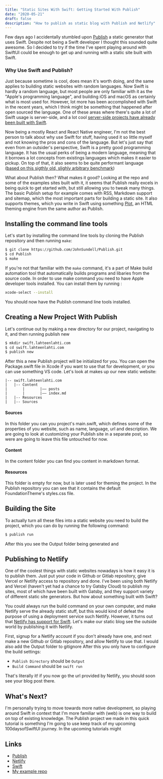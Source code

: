 ```yaml
---
title: "Static Sites With Swift: Getting Started With Publish"
date: "2020-05-21"
draft: false
description: "How to publish as static blog with Publish and Netlify"
---
```


Few days ago I accidentally stumbled upon [Publish](https://github.com/JohnSundell/Publish) a static generator that uses Swift. Despite not being a Swift developer I thought this sounded quite awesome. So I decided to try if the time I've spent playing around with SwiftUI could be enough to get up and running with a static site built with Swift.

### Why Use Swift and Publish?

Just because sometime is cool, does mean it's worth doing, and the same applies to building static websites with random languages. Now Swift is hardly a random language, but most people are only familiar with it as the "Apple's programming language", and building iOS and macOS as certainly what is most used for. However, lot more has been accomplished with Swift in the recent years, which I think might be something that happened after open sourced the language. One of these areas where there's quite a lot of Swift usage is server-side, and a lot cool [server-side projects have already been built with Swift](https://github.com/Awesome-Server-Side-Swift/TheList).

Now being a mostly React and React Native engineer, I'm not the best person to talk about why use Swift for stuff, having used it so little myself and not knowing the pros and cons of the language. But let's just say that even from an outsider's perspective, Swift is a pretty good programming language. It has the usual perks of being a modern language, meaning that it borrows a lot concepts from existings languages which makes it easier to pickup. On top of that, it also seems to be quite performant language ([based on this sigthly old, slighly arbitrary benchmark](http://www.marcinkliks.pl/2015/02/22/swift-vs-others/))

What about Publish then? What makes it good? Looking at the repo and some of the examples sites built with it, it seems that Publish really excels in being quick to get started with, but still allowing you to tweak many things. The basic Publish setup for example comes with RSS, Markdown support and sitemap, which the most important parts for building a static site. It also supports themes, which you write in Swift using something [Plot](https://github.com/johnsundell/plot), an HTML theming engine from the same author as Publish.

## Installing the command line tools

Let's start by installing the command line tools by cloning the Publish repository and then running `make`:

```bash
$ git clone https://github.com/JohnSundell/Publish.git
$ cd Publish
$ make
```

If you're not that familiar with the `make` command, it's a part of Make build automation tool that automatically builds programs and libaries from the source code. In order to use make command you need to have Apple developer tools installed. You can install them by running :

```bash
xcode-select --install
```

You should now have the Publish command line tools installed.

## Creating a New Project With Publish

Let's continue out by making a new directory for our project, navigating to it, and then running publish new

```bash
$ mkdir swift.lahteenlahti.com
$ cd swift.lahteenlahti.com
$ publish new
```

After this a new Publish project will be initialized for you. You can open the Package.swift file in Xcode if you want to use that for development, or you can use something VS code. Let's look at makes up our new static website:

```
|-- swift.lahteenlahti.com
|   |-- Content
|		|		|–– posts
|		|		|–– index.md
|   |-- Resources
|   |-- Sources

```

#### Sources

In this folder you can you project's main.swift, which defines some of the properties of you website, such as name, language, url and description. We are going to look at customizing your Publish site in a separate post, so were are going to leave this file untouched for now.

#### Content

In the content folder you can find you content in markdown format.

#### Resources

This folder is empty for now, but is later used for theming the project. In the Publish repository you can see that it contains the default FoundationTheme's styles.css file.

## Building the Site

To actually turn all these files into a static website you need to build the project, which you can do by running the following command:

```bash
$ publish run
```

After this you see the Output folder being generated and

## Publishing to Netlify

One of the coolest things with static websites nowadays is how it easy it is to publish them. Just put your code in Github or Gitlab repository, give Vercel or Netlify access to repository and done. I've been using both Netlify and Vercel (haven't yet had a chance to try Gatsby Cloud) to publish my sites, most of which have been built with Gatsby, and they support variety of different static site generators. But how about something built with Swift?

You could always run the build command on your own computer, and make Netlify serve the already static stuff, but this would kind of defeat the purpose of using a deployment service such Netlify. However, it turns out that [Netlify has support for Swift](https://github.com/netlify/build-image/pull/364). Let's make our static blog see the outside world by publishing it with Netlify.

First, signup for a Netlify account if you don't already have one, and next make a new Github or Gitlab repository, and allow Netlify to use that. I would also add the Output folder to gitignore After this you only have to configure the build settings:

- `Publish Directory` should be `Output`
- `Build Command` should be `swift run`

That's literally it! if you now go the url provided by Netlify, you should soon see your blog post there.

## What's Next?

I'm personally trying to move towards more native development, so playing around Swift in context that I'm more familiar with (web) is one way to build on top of existing knowledge. The Publish project we made in this quick tutorial is something I'm going to use keep track of my upcoming 100daysofSwiftUI journey. In the upcoming tutorials might

## Links

- [Publish](https://github.com/JohnSundell/Publish)
- [Netlify](https://netlify.com)
- [Swift](https://developer.apple.com/swift/)
- [My example repo](https://github.com/plahteenlahti/swifting)
